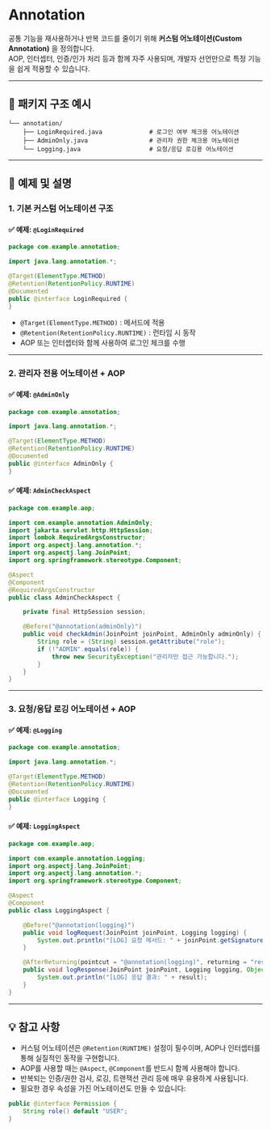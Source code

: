 # Annotation

공통 기능을 재사용하거나 반복 코드를 줄이기 위해 **커스텀 어노테이션(Custom Annotation)** 을 정의합니다.  
AOP, 인터셉터, 인증/인가 처리 등과 함께 자주 사용되며, 개발자 선언만으로 특정 기능을 쉽게 적용할 수 있습니다.

---

## 📁 패키지 구조 예시

```plaintext
└── annotation/
    ├── LoginRequired.java             # 로그인 여부 체크용 어노테이션
    ├── AdminOnly.java                 # 관리자 권한 체크용 어노테이션
    └── Logging.java                   # 요청/응답 로깅용 어노테이션
```

---

## 📌 예제 및 설명

### 1. 기본 커스텀 어노테이션 구조

#### ✅ 예제: `@LoginRequired`

```java
package com.example.annotation;

import java.lang.annotation.*;

@Target(ElementType.METHOD)
@Retention(RetentionPolicy.RUNTIME)
@Documented
public @interface LoginRequired {
}
```

- `@Target(ElementType.METHOD)` : 메서드에 적용
- `@Retention(RetentionPolicy.RUNTIME)` : 런타임 시 동작
- AOP 또는 인터셉터와 함께 사용하여 로그인 체크를 수행

---

### 2. 관리자 전용 어노테이션 + AOP

#### ✅ 예제: `@AdminOnly`

```java
package com.example.annotation;

import java.lang.annotation.*;

@Target(ElementType.METHOD)
@Retention(RetentionPolicy.RUNTIME)
@Documented
public @interface AdminOnly {
}
```

#### ✅ 예제: `AdminCheckAspect`

```java
package com.example.aop;

import com.example.annotation.AdminOnly;
import jakarta.servlet.http.HttpSession;
import lombok.RequiredArgsConstructor;
import org.aspectj.lang.annotation.*;
import org.aspectj.lang.JoinPoint;
import org.springframework.stereotype.Component;

@Aspect
@Component
@RequiredArgsConstructor
public class AdminCheckAspect {

    private final HttpSession session;

    @Before("@annotation(adminOnly)")
    public void checkAdmin(JoinPoint joinPoint, AdminOnly adminOnly) {
        String role = (String) session.getAttribute("role");
        if (!"ADMIN".equals(role)) {
            throw new SecurityException("관리자만 접근 가능합니다.");
        }
    }
}
```

---

### 3. 요청/응답 로깅 어노테이션 + AOP

#### ✅ 예제: `@Logging`

```java
package com.example.annotation;

import java.lang.annotation.*;

@Target(ElementType.METHOD)
@Retention(RetentionPolicy.RUNTIME)
@Documented
public @interface Logging {
}
```

#### ✅ 예제: `LoggingAspect`

```java
package com.example.aop;

import com.example.annotation.Logging;
import org.aspectj.lang.JoinPoint;
import org.aspectj.lang.annotation.*;
import org.springframework.stereotype.Component;

@Aspect
@Component
public class LoggingAspect {

    @Before("@annotation(logging)")
    public void logRequest(JoinPoint joinPoint, Logging logging) {
        System.out.println("[LOG] 요청 메서드: " + joinPoint.getSignature());
    }

    @AfterReturning(pointcut = "@annotation(logging)", returning = "result")
    public void logResponse(JoinPoint joinPoint, Logging logging, Object result) {
        System.out.println("[LOG] 응답 결과: " + result);
    }
}
```

---

## 💡 참고 사항

- 커스텀 어노테이션은 `@Retention(RUNTIME)` 설정이 필수이며, AOP나 인터셉터를 통해 실질적인 동작을 구현합니다.
- AOP를 사용할 때는 `@Aspect`, `@Component`를 반드시 함께 사용해야 합니다.
- 반복되는 인증/권한 검사, 로깅, 트랜잭션 관리 등에 매우 유용하게 사용됩니다.
- 필요한 경우 속성을 가진 어노테이션도 만들 수 있습니다:

```java
public @interface Permission {
    String role() default "USER";
}
```